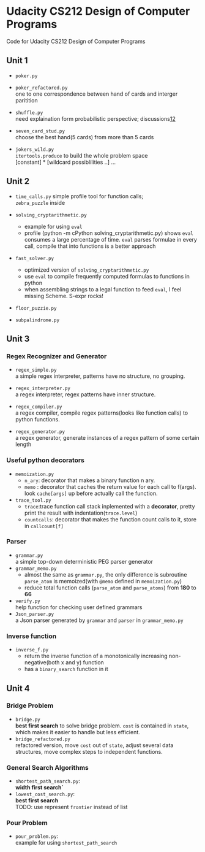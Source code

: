 Udacity CS212 Design of Computer Programs
=========================================

Code for Udacity CS212 Design of Computer Programs

Unit 1
------
* `poker.py`
* `poker_refactored.py`  
  one to one correspondence between hand of cards and interger paritition
* `shuffle.py`   
  need explaination form probabilistic perspective;
  discussions[1](http://forums.udacity.com/questions/5003230/chi-squared-test-applied-to-shuffles#cs212)[2](http://forums.udacity.com/questions/5003462/less-biased-implementation-of-shuffle2#cs212?page=1&focusedAnswerId=8980) 

* `seven_card_stud.py`  
  choose the best hand(5 cards) from more than 5 cards
* `jokers_wild.py`  
  `itertools.produce` to build the whole problem space  
  [constant] * [wildcard possiblilities ..] ...

Unit 2
------
* `time_calls.py`
  simple profile tool for function calls;  
  `zebra_puzzle` inside
* `solving_cryptarithmetic.py`
  - example for using `eval`
  - profile (python -m cPython solving_cryptarithmetic.py) shows `eval` consumes a large percentage of time. `eval` parses formulae in every call, compile that into functions is a better approach
* `fast_solver.py`
  - optimized version of `solving_cryptarithmetic.py`
  - use `eval` to compile frequently computed formulas to functions in python
  - when assembling strings to a legal function to feed `eval`, I feel missing Scheme. S-expr rocks!

* `floor_puzzie.py`
* `subpalindrome.py`

Unit 3
------
### Regex Recognizer and Generator 
* `regex_simple.py`  
  a simple regex interpreter, patterns have no structure, no grouping.
* `regex_interpreter.py`  
  a regex interpreter, regex patterns have inner structure.
* `regex_compiler.py`  
  a regex compiler, compile regex patterns(looks like function calls) to python functions.


* `regex_generator.py`  
  a regex generator, generate instances of a regex pattern of some certain length

### Useful python decorators
* `memoization.py`
  - `n_ary`: decorator that makes a binary function n ary.
  - `memo` : decorator that caches the return value for each call to f(args). look `cache[args]` up before actually call the function.
* `trace_tool.py`
  - `trace`:trace function call stack inplemented with a **decorator**, pretty print the result with indentation(`trace.level`)
  - `countcalls`: decorator that makes the function count calls to it, store in `callcount[f]`

### Parser
* `grammar.py`  
  a simple top-down deterministic PEG parser generator
* `grammar_memo.py`  
  - almost the same as `grammar.py`, the only difference is subroutine `parse_atom` is memoized(with `@memo` defined in `memoization.py`)
  - reduce total function calls (`parse_atom` and `parse_atoms`) from **180** to **66**
* `verify.py`  
  help function for checking user defined grammars
* `Json_parser.py`  
  a Json parser generated by `grammar` and `parser` in `grammar_memo.py`

### Inverse function
* `inverse_f.py`  
  - return the inverse function of a monotonically increasing non-negative(both x and y) function
  - has a `binary_search` function in it

Unit 4
------
### Bridge Problem
* `bridge.py`  
  **best first search** to solve bridge problem. `cost` is contained in `state`, which makes it easier to handle but less efficient.
* `bridge_refactored.py`  
  refactored version, move `cost` out of `state`, adjust several data structures, move complex steps to independent functions.

### General Search Algorithms
* `shortest_path_search.py`:  
  **width first search`**
* `lowest_cost_search.py`:  
  **best first search**   
  TODO: use represent `frontier` instead of list

### Pour Problem
* `pour_problem.py`:  
  example for using `shortest_path_search`
